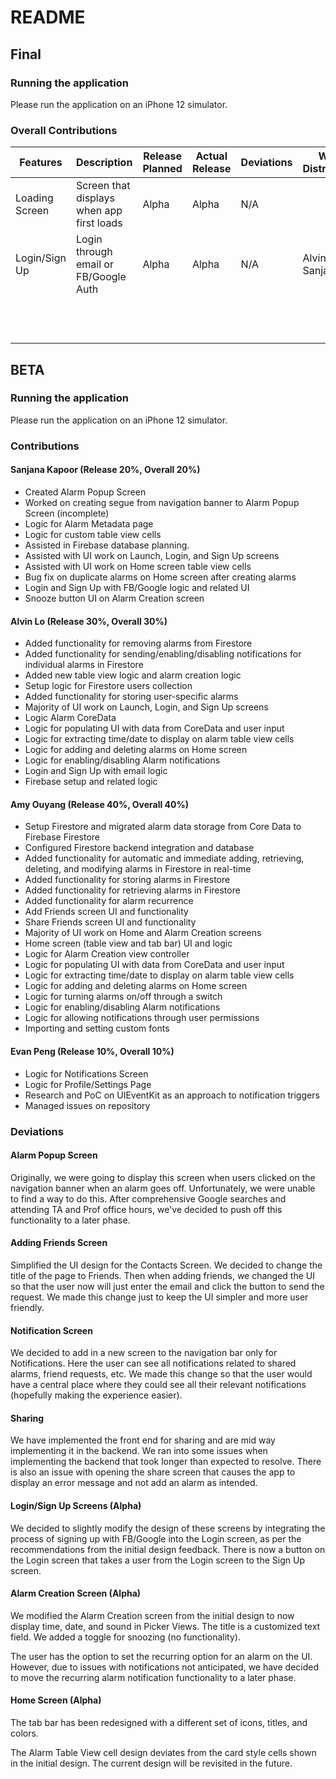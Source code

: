 # README

## Final

### Running the application

Please run the application on an iPhone 12 simulator. 

### Overall Contributions

| Features       | Description                               | Release Planned | Actual Release | Deviations | Work Distribution |
|----------------|-------------------------------------------|-----------------|----------------|------------|-------------------|
| Loading Screen | Screen that displays when app first loads | Alpha           | Alpha          | N/A        | <Fill in>         |
| Login/Sign Up  | Login through email or FB/Google Auth     | Alpha           | Alpha          | N/A        | Alvin (50%) Sanja |
|                |                                           |                 |                |            |                   |
|                |                                           |                 |                |            |                   |
|                |                                           |                 |                |            |                   |
|                |                                           |                 |                |            |                   |
|                |                                           |                 |                |            |                   |
|                |                                           |                 |                |            |                   |
|                |                                           |                 |                |            |                   |
|                |                                           |                 |                |            |                   |
|                |                                           |                 |                |            |                   |
|                |                                           |                 |                |            |                   |
|                |                                           |                 |                |            |                   |
|                |                                           |                 |                |            |                   |

## BETA

### Running the application

Please run the application on an iPhone 12 simulator. 

### Contributions

#### Sanjana Kapoor (Release 20%, Overall 20%)
-  Created Alarm Popup Screen
- Worked on creating segue from navigation banner to Alarm Popup Screen (incomplete)
- Logic for Alarm Metadata page
- Logic for custom table view cells
- Assisted in Firebase database planning.
- Assisted with UI work on Launch, Login, and Sign Up screens
- Assisted with UI work on Home screen table view cells
- Bug fix on duplicate alarms on Home screen after creating alarms
- Login and Sign Up with FB/Google logic and related UI
- Snooze button UI on Alarm Creation screen

#### Alvin Lo (Release 30%, Overall 30%)
- Added functionality for removing alarms from Firestore
- Added functionality for sending/enabling/disabling notifications for individual alarms in Firestore
- Added new table view logic and alarm creation logic
- Setup logic for Firestore users collection
- Added functionality for storing user-specific alarms
- Majority of UI work on Launch, Login, and Sign Up screens
- Logic Alarm CoreData
- Logic for populating UI with data from CoreData and user input
- Logic for extracting time/date to display on alarm table view cells
- Logic for adding and deleting alarms on Home screen
- Logic for enabling/disabling Alarm notifications
- Login and Sign Up with email logic
- Firebase setup and related logic

#### Amy Ouyang (Release 40%, Overall 40%)
- Setup Firestore and migrated alarm data storage from Core Data to Firebase Firestore
- Configured Firestore backend integration and database
- Added functionality for automatic and immediate adding, retrieving, deleting, and modifying alarms in Firestore in real-time
- Added functionality for storing alarms in Firestore
- Added functionality for retrieving alarms in Firestore
- Added functionality for alarm recurrence 
- Add Friends screen UI and functionality
- Share Friends screen UI and functionality
- Majority of UI work on Home and Alarm Creation screens
- Home screen (table view and tab bar) UI and logic
- Logic for Alarm Creation view controller
- Logic for populating UI with data from CoreData and user input
- Logic for extracting time/date to display on alarm table view cells
- Logic for adding and deleting alarms on Home screen
- Logic for turning alarms on/off through a switch
- Logic for enabling/disabling Alarm notifications
- Logic for allowing notifications through user permissions
- Importing and setting custom fonts

#### Evan Peng (Release 10%, Overall 10%)
- Logic for Notifications Screen
- Logic for Profile/Settings Page
- Research and PoC on UIEventKit as an approach to notification triggers
- Managed issues on repository

### Deviations

#### Alarm Popup Screen
Originally, we were going to display this screen when users clicked on the
navigation banner when an alarm goes off. Unfortunately, we were unable
to find a way to do this. After comprehensive Google searches and attending
TA and Prof office hours, we've decided to push off this functionality to a later phase.

#### Adding Friends Screen
Simplified the UI design for the Contacts Screen. We decided to change the title
of the page to Friends. Then when adding friends, we changed the UI so that 
the user now will just enter the email and click the button to send the request. 
We made this change just to keep the UI simpler and more user friendly. 

#### Notification Screen
We decided to add in a new screen to the navigation bar only for Notifications. 
Here the user can see all notifications related to shared alarms, friend requests, etc.
We made this change so that the user would have a central place where they could 
see all their relevant notifications (hopefully making the experience easier).

#### Sharing
We have implemented the front end for sharing and are mid way implementing it
in the backend. We ran into some issues when implementing the backend that
took longer than expected to resolve. There is also an issue with opening the share screen
that causes the app to display an error message and not add an alarm as intended. 

#### Login/Sign Up Screens (Alpha)

We decided to slightly modify the design of these screens by integrating the
process of signing up with FB/Google into the Login screen, as per the 
recommendations from the initial design feedback. There is now a button on the
Login screen that takes a user from the Login screen to the Sign Up screen. 

#### Alarm Creation Screen (Alpha)

We modified the Alarm Creation screen from the initial design to now display 
time, date, and sound in Picker Views. The title is a customized text field. We
added a toggle for snoozing (no functionality). 

The user has the option to set the recurring option for an alarm on the UI. 
However, due to issues with notifications not anticipated, we have decided to 
move the recurring alarm notification functionality to a later phase.

#### Home Screen (Alpha)

The tab bar has been redesigned with a different set of icons, titles, and 
colors.

The Alarm Table View cell design deviates from the card style cells shown in the
initial design. The current design will be revisited in the future. 


